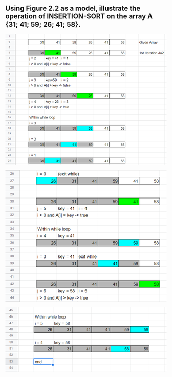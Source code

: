 ## Using Figure 2.2 as a model, illustrate the operation of INSERTION-SORT on the array A {31; 41; 59; 26; 41; 58}.

![](2022-08-21-00-39-44.png)

![](2022-08-21-00-38-51.png)

![](2022-08-21-00-39-20.png)